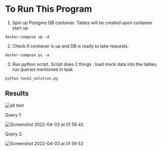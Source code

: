 # To Run This Program

1. Spin up Postgres DB container. Tables will be created upon container start up
```
docker-compose up -d
```
2. Check if contianer is up and DB is ready to take requests.
```
docker-compose ps -a
```
3. Run python script. Script does 2 things : load mock data into the tables; run queries mentioned in task
```
python task2_solution.py
```

## Results

![alt text](https://github.com/Syab/syab-de-tasks/tree/main/02_Databases/ER-Diagram/car-store-er-diagram.jpg)

Query 1:

![Screenshot 2022-04-03 at 01 59 42](https://user-images.githubusercontent.com/14856777/161395704-b138dbf4-71ba-418d-b866-974dbc7ac837.png)


Query 2:

![Screenshot 2022-04-03 at 01 59 52](https://user-images.githubusercontent.com/14856777/161395702-ba2f5294-8e83-4164-8a80-3fcc475e5a53.png)


